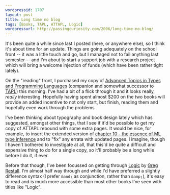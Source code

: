 ```yaml
--- 
wordpressid: 1707
layout: post
title: Long time no blog
tags: [Books, TAPL, ATTAPL, Logic]
wordpressurl: http://passingcuriosity.com/2006/long-time-no-blog/
---
```


It's been quite a while since last I posted (here, or anywhere else), so I
think it's about time for an update. Things are going adequately on the school
front -- it was a little touch and go, but I managed not to fail anything last
semester -- and I'm about to start a support job with a research project which
will bring a welcome injection of funds (which have been rather tight lately).

On the "reading" front, I purchased my copy of [Advanced Topics in Types and
Programming Languages](http://www.cis.upenn.edu/~bcpierce/attapl/index.html)
(companion and somewhat successor to
[TAPL](http://www.cis.upenn.edu/~bcpierce/tapl/index.html)) this morning. I've
had a bit of a flick through it and it looks really, *really* interesting.
Hopefully having spent almost $200 on the two books will provide an added
incentive to not only start, but finish, reading them and hopefully even work
through the problems.

I've been thinking about typography and book design lately which has
suggested, amongst other things, that I see if it'd be possible to get my copy
of ATTAPL rebound with some extra pages. It would be nice, for example, to
insert the extended version of [chapter 10 - the essence of ML type
inference](http://cristal.inria.fr/attapl/) and to "fix" any errata with
updated pages. I imagine, though I haven't bothered to investigate at all,
that this'd be quite a difficult and expensive thing to do for a single copy,
so it'll probably be a long while before I do it, if ever.

Before that though, I've been focussed on getting through
[Logic](http://consequently.org/logic/) by [Greg
Restall](http://consequently.org/). I'm almost half way through and while I'd
have preferred a slightly difference syntax (I prefer `&and;` as conjunction,
rather than `&amp;`), it's easy to read and is much more accessible than most
other books I've seen with titles like "Logic".



